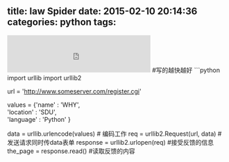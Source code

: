 title: law Spider
date: 2015-02-10 20:14:36
categories: python
tags:
---

<iframe frameborder="no" border="0" marginwidth="0" marginheight="0" width=330 height=86 src="http://music.163.com/outchain/player?type=2&id=387837&auto=1&height=66"></iframe>
#写的越快越好
```python
import urllib  
import urllib2  

url = 'http://www.someserver.com/register.cgi'  
  
values = {'name' : 'WHY',  
          'location' : 'SDU',  
          'language' : 'Python' }  

data = urllib.urlencode(values) # 编码工作
req = urllib2.Request(url, data)  # 发送请求同时传data表单
response = urllib2.urlopen(req)  #接受反馈的信息
the_page = response.read()  #读取反馈的内容
```